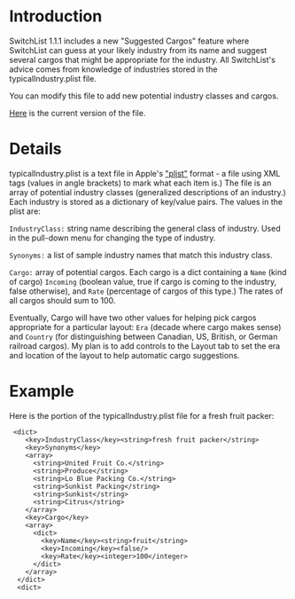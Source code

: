 # Introduction #

SwitchList 1.1.1 includes a new "Suggested Cargos" feature where SwitchList can guess at your likely industry from its name and suggest several cargos that might be appropriate for the industry.   All SwitchList's advice comes from knowledge of industries stored in the typicalIndustry.plist file.

You can modify this file to add new potential industry classes and cargos.

[Here](http://code.google.com/p/switchlist/source/browse/trunk/src/resources/typicalIndustry.plist) is the current version of the file.

# Details #

typicalIndustry.plist is a text file in Apple's ["plist"](http://en.wikipedia.org/wiki/Property_list) format - a file using XML tags (values in angle brackets) to mark what each item is.)  The file is an array of potential industry classes (generalized descriptions of an industry.)  Each industry is stored as a dictionary of key/value pairs.  The values in the plist are:

`IndustryClass:` string name describing the general class of industry.  Used in the pull-down menu for changing the type of industry.

`Synonyms:` a list of sample industry names that match this industry class.

`Cargo:` array of potential cargos.  Each cargo is a dict containing a `Name` (kind of cargo) `Incoming` (boolean value, true if cargo is coming to the industry, false otherwise), and `Rate` (percentage of cargos of this type.)  The rates of all cargos should sum to 100.

Eventually, Cargo will have two other values for helping pick cargos appropriate for a particular layout: `Era` (decade where cargo makes sense) and `Country` (for distinguishing between Canadian, US, British, or German railroad cargos).  My plan is to add controls to the Layout tab to set the era and location of the layout to help automatic cargo suggestions.

# Example #

Here is the portion of the typicalIndustry.plist file for a fresh fruit packer:

```
 <dict>
    <key>IndustryClass</key><string>fresh fruit packer</string>
    <key>Synonyms</key>
    <array>
      <string>United Fruit Co.</string>
      <string>Produce</string>
      <string>Lo Blue Packing Co.</string>
      <string>Sunkist Packing</string>
      <string>Sunkist</string>
      <string>Citrus</string>
    </array>
    <key>Cargo</key>
    <array>
      <dict>
        <key>Name</key><string>fruit</string>
        <key>Incoming</key><false/>
        <key>Rate</key><integer>100</integer>
      </dict>
    </array>
  </dict>
  <dict>
```